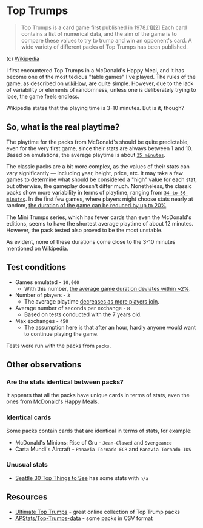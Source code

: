 # Top Trumps

> Top Trumps is a card game first published in 1978.[1][2] Each card contains a list of numerical data, and the aim of the game is to compare these values to try to trump and win an opponent's card. A wide variety of different packs of Top Trumps has been published.

(c) [Wikipedia](https://en.wikipedia.org/wiki/Top_Trumps)

I first encountered Top Trumps in a McDonald's Happy Meal, and it has become one of the most tedious "table games" I've played. The rules of the game, as described on [wikiHow](https://www.wikihow.com/Play-Top-Trumps), are quite simple. However, due to the lack of variability or elements of randomness, unless one is deliberately trying to lose, the game feels endless.

Wikipedia states that the playing time is 3-10 minutes. But is it, though?

## So, what is the real playtime?

The playtime for the packs from McDonald's should be quite predictable, even for the very first game, since their stats are always between 1 and 10. Based on emulations, the average playtime is about [`35 minutes`](https://github.com/aelmekeev/top-trumps/actions/workflows/packs.yaml).

The classic packs are a bit more complex, as the values of their stats can vary significantly — including year, height, price, etc. It may take a few games to determine what should be considered a "high" value for each stat, but otherwise, the gameplay doesn't differ much. Nonetheless, the classic packs show more variability in terms of playtime, ranging from [`34 to 56 minutes`](https://github.com/aelmekeev/top-trumps/actions/workflows/packs.yaml). In the first few games, where players might choose stats nearly at random, [the duration of the game can be reduced by up to 20%](https://github.com/aelmekeev/top-trumps/actions/workflows/strategies.yaml).

The Mini Trumps series, which has fewer cards than even the McDonald's editions, seems to have the shortest average playtime of about 12 minutes. However, the pack tested also proved to be the most unstable.

As evident, none of these durations come close to the 3-10 minutes mentioned on Wikipedia.

## Test conditions

* Games emulated - `10,000`
  * With this number, [the average game duration deviates within ~2%](https://github.com/aelmekeev/top-trumps/actions/workflows/emulations.yaml).
* Number of players - `3`
  * The average playtime [decreases as more players join](https://github.com/aelmekeev/top-trumps/actions/workflows/players.yaml).
* Average number of seconds per exchange - `8`
  * Based on tests conducted with the 7 years old.
* Max exchanges - `450`
  * The assumption here is that after an hour, hardly anyone would want to continue playing the game.

Tests were run with the packs from `packs`.

## Other observations

### Are the stats identical between packs?

It appears that all the packs have unique cards in terms of stats, even the ones from McDonald's Happy Meals.

### Identical cards

Some packs contain cards that are identical in terms of stats, for example:
* McDonald's Minions: Rise of Gru - `Jean-Clawed` and `Svengeance`
* Carta Mundi's Aircraft - `Panavia Tornado ECR` and `Panavia Tornado IDS`

### Unusual stats

* [Seattle 30 Top Things to See](https://ultimate-top-trumps.co.uk/usa/winning_moves/winning_moves/seattle_30_things_to_see.html) has some stats with `n/a` 

## Resources

* [Ultimate Top Trumps](https://ultimate-top-trumps.co.uk/) - great online collection of Top Trump packs
* [APStats/Top-Trumps-data](https://github.com/APStats/Top-Trumps-data/tree/master) - some packs in CSV format